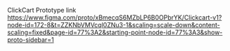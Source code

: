 ClickCart Prototype link
https://www.figma.com/proto/xBmecqS6MZbLP6B0OPbrYK/Clickcart-v1?node-id=172-8&t=ZZKNbVMVcql0ZNu3-1&scaling=scale-down&content-scaling=fixed&page-id=77%3A2&starting-point-node-id=77%3A3&show-proto-sidebar=1
